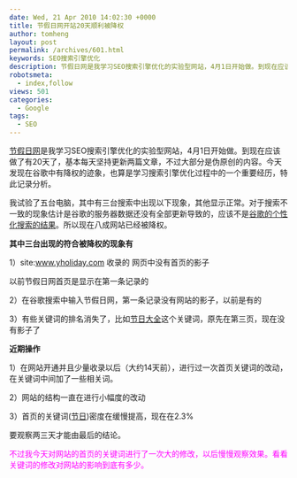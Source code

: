 ```yaml
---
date: Wed, 21 Apr 2010 14:02:30 +0000
title: 节假日网开站20天顺利被降权
author: tomheng
layout: post
permalink: /archives/601.html
keywords: SEO搜索引擎优化
description: 节假日网是我学习SEO搜索引擎优化的实验型网站，4月1日开始做。到现在应该做了有20天了，基本每天坚持更新两篇文章，不过大部分是伪原创的内容。今天发现在谷歌中有降权的迹象，也算是学习搜索引擎优化过程中的一个重要经历，特此记录分析。
robotsmeta:
  - index,follow
views: 501
categories:
  - Google
tags:
  - SEO
---
```

<a class="wpgallery" href="http://www.yholiday.com" target="_blank">节假日网</a>是我学习SEO搜索引擎优化的实验型网站，4月1日开始做。到现在应该做了有20天了，基本每天坚持更新两篇文章，不过大部分是伪原创的内容。今天发现在谷歌中有降权的迹象，也算是学习搜索引擎优化过程中的一个重要经历，特此记录分析。

我试验了五台电脑，其中有三台搜索中出现以下现象，其他显示正常。对于搜索不一致的现象估计是谷歌的服务器数据还没有全部更新导致的，应该不是<a class="wpgallery" href="http://blog.webfuns.net/archives/295.html" target="_blank">谷歌的个性化搜索的结果</a>。所以现在八成网站已经被降权。

**其中三台出现的符合被降权的现象有**

1）site:www.yholiday.com 收录的 网页中没有首页的影子

以前节假日网首页是显示在第一条记录的

2）在谷歌搜索中输入节假日网，第一条记录没有网站的影子，以前是有的

3）有些关键词的排名消失了，比如<a class="wpgallery" href="http://www.yholiday.com/jie-ri-da-quan-html/" target="_blank">节日大全</a>这个关键词，原先在第三页，现在没有影子了

**近期操作**

1）在网站开通并且少量收录以后（大约14天前），进行过一次首页关键词的改动，在关键词中间加了一些相关词。

2）网站的结构一直在进行小幅度的改动

3）首页的关键词(<a class="wpgallery" title="节假日网" href="http://www.yholiday.com" target="_blank">节日</a>)密度在缓慢提高，现在在2.3%

要观察两三天才能由最后的结论。

<span style="color: #ff00ff;">不过我今天对网站的首页的关键词进行了一次大的修改，以后慢慢观察效果。看看关键词的修改对网站的影响到底有多少。</span>
